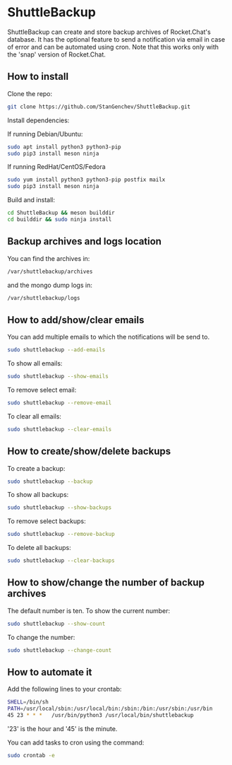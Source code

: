 # ShuttleBackup
ShuttleBackup can create and store backup archives of Rocket.Chat's database.
It has the optional feature to send a notification via email in case of error and can be automated using cron.
Note that this works only with the 'snap' version of Rocket.Chat.

## How to install
Clone the repo:
```bash
git clone https://github.com/StanGenchev/ShuttleBackup.git
```

Install dependencies:

If running Debian/Ubuntu:
```bash
sudo apt install python3 python3-pip
sudo pip3 install meson ninja
```

If running RedHat/CentOS/Fedora
```bash
sudo yum install python3 python3-pip postfix mailx
sudo pip3 install meson ninja
```

Build and install:

```bash
cd ShuttleBackup && meson builddir
cd builddir && sudo ninja install
```

## Backup archives and logs location
You can find the archives in:

```bash
/var/shuttlebackup/archives
```

and the mongo dump logs in:

```bash
/var/shuttlebackup/logs
```

## How to add/show/clear emails

You can add multiple emails to which the notifications will be send to.

```bash
sudo shuttlebackup --add-emails
```

To show all emails:

```bash
sudo shuttlebackup --show-emails
```

To remove select email:

```bash
sudo shuttlebackup --remove-email
```

To clear all emails:

```bash
sudo shuttlebackup --clear-emails
```

## How to create/show/delete backups

To create a backup:

```bash
sudo shuttlebackup --backup
```

To show all backups:

```bash
sudo shuttlebackup --show-backups
```

To remove select backups:

```bash
sudo shuttlebackup --remove-backup
```

To delete all backups:

```bash
sudo shuttlebackup --clear-backups
```

## How to show/change the number of backup archives

The default number is ten.
To show the current number:

```bash
sudo shuttlebackup --show-count
```

To change the number:

```bash
sudo shuttlebackup --change-count
```

## How to automate it

Add the following lines to your crontab:
```bash
SHELL=/bin/sh
PATH=/usr/local/sbin:/usr/local/bin:/sbin:/bin:/usr/sbin:/usr/bin
45 23 * * *   /usr/bin/python3 /usr/local/bin/shuttlebackup
```

'23' is the hour and '45' is the minute.

You can add tasks to cron using the command:
```bash
sudo crontab -e
```